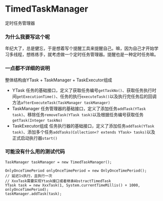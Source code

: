 # TimedTaskManager

定时任务管理器

### 为什么我要写这个呢
年纪大了，总是健忘，于是想着写个提醒工具来提醒自己。嘛，因为自己才开始学习多线程，想练练手，就考虑做一个定时任务管理器。提醒也是一种定时任务嘛。

### 一点都不详细的说明
整体结构由YTask + TaskManager + TaskExecutor组成
* YTask 任务的基础接口，定义了获取任务编号`getTaskNo()`、获取任务执行时间`getExecutionTime()`、任务的执行`executeTask()`以及执行完任务后的回调方法`afterExecuteTask(TaskManager taskManager)`
* TaskManager 任务管理器的基础接口，定义了添加任务`addTask(YTask task)`、移除任务`removeTask(YTask task)`以及根据任务编号获取任务`getTask(Integer taskNo)`
* TaskExecutor组成 任务执行器的基础接口，定义了添加任务`addTask(YTask task)`、添加多个任务`addTasks(Collection<? extends YTask> tasks)`以及正式启动执行器`start()`

### 可能没有什么用的测试代码
```
TaskManager taskManager = new TimedTaskManager();

OnlyOnceTimePeriod onlyOnceTimePeriod = new OnlyOnceTimePeriod();
// 延迟1s执行，且执行一次
// XxxTask需要实现Ytask接口或者继承AbstractTimedTask
YTask task = new XxxTask(1, System.currentTimeMillis() + 1000, onlyOnceTimePeriod);
taskManager.addTask(task);
```
